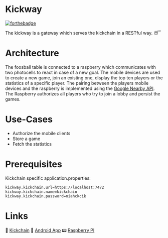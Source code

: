 # Kickway

[![forthebadge](https://forthebadge.com/images/badges/approved-by-george-costanza.svg)](https://forthebadge.com)

The kickway is a gateway which serves the kickchain in a RESTful way. :sleeping:

# Architecture

The foosball table is connected to a raspberry which communicates with two photocells to react in case of a new goal. The mobile devices are used to create a new game, join an existing one, display the top ten players or the statistics of a specific player. The pairing between the players mobile devices and the raspberry is implemented using the [Google Nearby API](https://developers.google.com/nearby/). The Raspberry authorizes all players who try to join a lobby and persist the games.

# Use-Cases
  - Authorize the mobile clients
  - Store a game 
  - Fetch the statistics

# Prerequisites

Kickchain specific application.properties:

``` 
kickway.kickchain.url=https://localhost:7472
kickway.kickchain.name=kickchain
kickway.kickchain.password=niahckcik
```

# Links

:link: [Kickchain](https://github.com/smartsquare/kickchain)
:iphone: [Android App](https://github.com/SmartsquareGmbH/kickchain-android-client)
:pager: [Raspberry PI](https://github.com/SmartsquareGmbH/kickpi)

